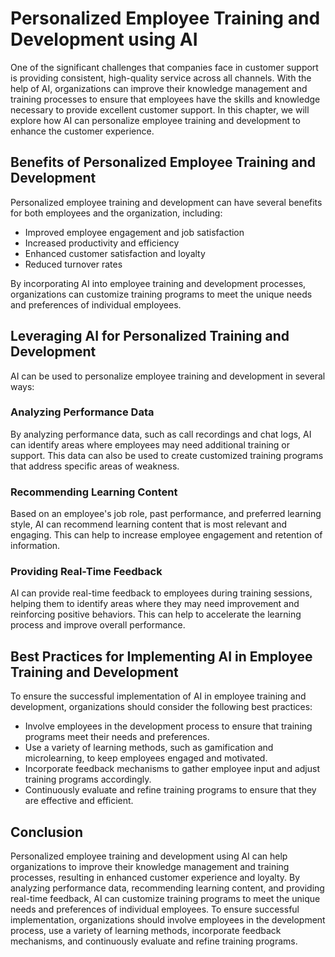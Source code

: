 Personalized Employee Training and Development using AI
=======================================================================================================================

One of the significant challenges that companies face in customer support is providing consistent, high-quality service across all channels. With the help of AI, organizations can improve their knowledge management and training processes to ensure that employees have the skills and knowledge necessary to provide excellent customer support. In this chapter, we will explore how AI can personalize employee training and development to enhance the customer experience.

Benefits of Personalized Employee Training and Development
----------------------------------------------------------

Personalized employee training and development can have several benefits for both employees and the organization, including:

* Improved employee engagement and job satisfaction
* Increased productivity and efficiency
* Enhanced customer satisfaction and loyalty
* Reduced turnover rates

By incorporating AI into employee training and development processes, organizations can customize training programs to meet the unique needs and preferences of individual employees.

Leveraging AI for Personalized Training and Development
-------------------------------------------------------

AI can be used to personalize employee training and development in several ways:

### Analyzing Performance Data

By analyzing performance data, such as call recordings and chat logs, AI can identify areas where employees may need additional training or support. This data can also be used to create customized training programs that address specific areas of weakness.

### Recommending Learning Content

Based on an employee's job role, past performance, and preferred learning style, AI can recommend learning content that is most relevant and engaging. This can help to increase employee engagement and retention of information.

### Providing Real-Time Feedback

AI can provide real-time feedback to employees during training sessions, helping them to identify areas where they may need improvement and reinforcing positive behaviors. This can help to accelerate the learning process and improve overall performance.

Best Practices for Implementing AI in Employee Training and Development
-----------------------------------------------------------------------

To ensure the successful implementation of AI in employee training and development, organizations should consider the following best practices:

* Involve employees in the development process to ensure that training programs meet their needs and preferences.
* Use a variety of learning methods, such as gamification and microlearning, to keep employees engaged and motivated.
* Incorporate feedback mechanisms to gather employee input and adjust training programs accordingly.
* Continuously evaluate and refine training programs to ensure that they are effective and efficient.

Conclusion
----------

Personalized employee training and development using AI can help organizations to improve their knowledge management and training processes, resulting in enhanced customer experience and loyalty. By analyzing performance data, recommending learning content, and providing real-time feedback, AI can customize training programs to meet the unique needs and preferences of individual employees. To ensure successful implementation, organizations should involve employees in the development process, use a variety of learning methods, incorporate feedback mechanisms, and continuously evaluate and refine training programs.
